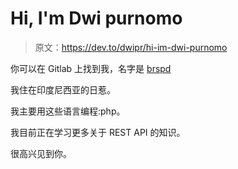 # Hi, I'm Dwi purnomo

> 原文：<https://dev.to/dwipr/hi-im-dwi-purnomo>

你可以在 Gitlab 上找到我，名字是 [brspd](https://gitlab.com/brspd)

我住在印度尼西亚的日惹。

我主要用这些语言编程:php。

我目前正在学习更多关于 REST API 的知识。

很高兴见到你。